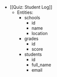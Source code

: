 - [[Quiz: Student Log]]
	- Entities:
		- schools
			- id
			- name
			- location
		- grades
			- id
			- score
		- students
			- id
			- full_name
			- email